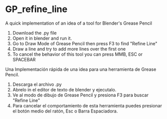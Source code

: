 # GP_refine_line
A quick implementation of an idea of a tool for Blender's Grease Pencil
1. Download the .py file
2. Open it in blender and run it. 
3. Go to Draw Mode of Grease Pencil then press F3 to find "Refine Line"
4. Draw a line and try to add more lines over the first one
5. To cancel the behavior of this tool you can press MMB, ESC or SPACEBAR

Una Implementación rápida de una idea para una herramienta de Grease Pencil.

1. Descarga el archivo .py
2. Abrelo in el editor de texto de blender y ejecutalo.
3. Ve al modo de dibujo de Grease Pencil y presiona F3 para buscar "Refine Line"
4. Para cancelar el comportamiento de esta herramienta puedes presionar el botón medio del ratón, Esc o Barra Espaciadora.

